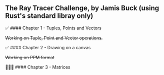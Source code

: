 ## The Ray Tracer Challenge, by Jamis Buck (using Rust's standard libray only)

✅ #### Chapter 1 - Tuples, Points and Vectors 

~~Working on Tuple, Point and Vector operations.~~

✅ #### Chapter 2 - Drawing on a canvas

~~Working on PPM format~~

👨🏼‍💻 #### Chapter 3 - Matrices
